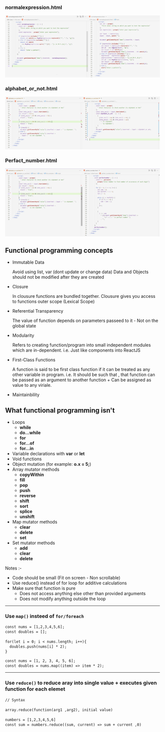 ### normalexpression.html

![image info](https://github.com/sanket9006/bluepineapple-traning/blob/main/others/1.PNG)

### alphabet_or_not.html

![image info](https://github.com/sanket9006/bluepineapple-traning/blob/main/others/2.PNG)

### Perfact_number.html

</hr>

![image info](https://github.com/sanket9006/bluepineapple-traning/blob/main/others/3.png)

## Functional programming concepts

- Immutable Data

  Avoid using list, var (dont update or change data)
  Data and Objects should not be modified after they are created

- Closure

  In clousure functions are bundled together.
  Clousure gives you access to functions outer scope (Lexical Scope)

- Referential Transparency

  The value of function depends on parameters passeed to it - Not on the global state

- Modularity

  Refers to creating function/program into small independent modules which are in-dependent. i.e. Just like components into ReactJS

- First-Class Functions

  A function is said to be first class function if it can be treated as any other variable in program. i.e. It should be such that , that function can be passed as an argument to another function + Can be assigned as value to any viriale.

- Maintainbility

## What functional programming isn't

- Loops
  - **while**
  - **do...while**
  - **for**
  - **for...of**
  - **for...in**
- Variable declarations with **var** or **let**
- Void functions
- Object mutation (for example: **o.x = 5;**)
- Array mutator methods
  - **copyWithin**
  - **fill**
  - **pop**
  - **push**
  - **reverse**
  - **shift**
  - **sort**
  - **splice**
  - **unshift**
- Map mutator methods
  - **clear**
  - **delete**
  - **set**
- Set mutator methods
  - **add**
  - **clear**
  - **delete**

Notes :-

- Code should be small (Fit on screen - Non scrollable)
- Use reduce() instead of for loop for additive calculations
- Make sure that function is pure
  - Does not access anything else other than provided arguments
  - Does not modify anything outside the loop

 <hr />

### Use `map()` insteed of `for/foreach`

```
const nums = [1,2,3,4,5,6];
const doubles = [];

for(let i = 0; i < nums.length; i++){
  doubles.push(nums[i] * 2);
}
```

```
const nums = [1, 2, 3, 4, 5, 6];
const doubles = nums.map((item) => item * 2);
```

 <hr />

### Use `reduce()` to reduce aray into single value + executes given function for each elemet

```
// Syntax

array.reduce(function(arg1 ,arg2), initial value)

numbers = [1,2,3,4,5,6]
const sum = numbers.reduce((sum, current) => sum + current ,0)
```
